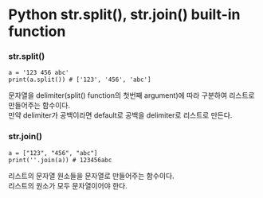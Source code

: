 <h1>Python str.split(), str.join() built-in function</h1>

<h3>str.split()</h3>

```
a = '123 456 abc'
print(a.split()) # ['123', '456', 'abc']
```

<p>문자열을 delimiter(split() function의 첫번째 argument)에 따라 구분하여 리스트로 만들어주는 함수이다.<br>
만약 delimiter가 공백이라면 default로 공백을 delimiter로 리스트로 만든다.</p>

<h3>str.join()</h3>

```
a = ["123", "456", "abc"]
print(''.join(a)) # 123456abc
```

<p>리스트의 문자열 원소들을 문자열로 만들어주는 함수이다.<br>
리스트의 원소가 모두 문자열이어야 한다.</p>
